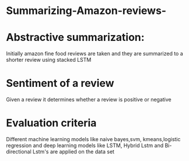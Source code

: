 # Summarizing-Amazon-reviews-

# Abstractive summarization:
Initially amazon fine food reviews are taken and they are summarized to a shorter review using stacked LSTM

# Sentiment of a review
Given a review it determines whether a review is positive or negative

# Evaluation criteria
Different machine learning models like naive bayes,svm, kmeans,logistic regression and deep learning models like LSTM, Hybrid Lstm and Bi-directional Lstm's are applied on the data set
